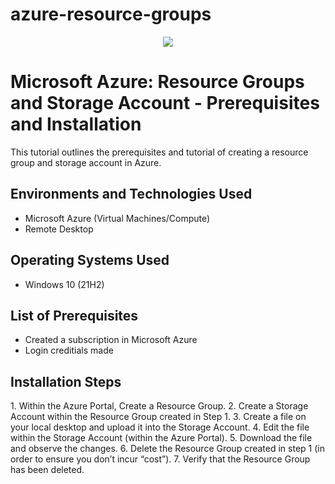 # azure-resource-groups
<p align="center">
<img src="https://imgur.com/Qt5Ddgu"/>
</p>

<h1>Microsoft Azure: Resource Groups and Storage Account - Prerequisites and Installation</h1>
This tutorial outlines the prerequisites and tutorial of creating a resource group and storage account in Azure. <br />

<h2>Environments and Technologies Used</h2>

- Microsoft Azure (Virtual Machines/Compute)
- Remote Desktop

<h2>Operating Systems Used </h2>

- Windows 10</b> (21H2)

<h2>List of Prerequisites</h2>

- Created a subscription in Microsoft Azure
- Login creditials made

<h2>Installation Steps</h2>

<p>
1. Within the Azure Portal, Create a Resource Group.
2. Create a Storage Account within the Resource Group created in Step 1. 
3. Create a file on your local desktop and upload it into the Storage Account.
4. Edit the file within the Storage Account (within the Azure Portal).
5. Download the file and observe the changes.
6. Delete the Resource Group created in step 1 (in order to ensure you don’t incur “cost”).
7. Verify that the Resource Group has been deleted.  
</p>
